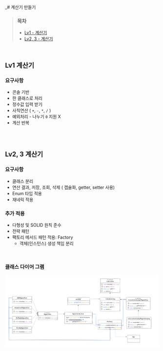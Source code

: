 _# 계산기 만들기



> ### 목차
>- [Lv1 - 계산기](#Lv1-계산기)
>- [Lv2, 3 - 계산기](#Lv2-계산기)

<br/>

## Lv1 계산기


### 요구사항
- 콘솔 기반
- 한 클래스로 처리
- 정수값 입력 받기
-  사칙연산 ( `+`, `-`, `*`, `/` )
- 예외처리 - 나누기 `0` 지원 X
- 계산 반복



<br/>
<br/>


## Lv2, 3 계산기 

### 요구사항
- 클래스 분리
- 연산 결과, 저장, 조회, 삭제 ( 캡슐화, getter, setter 사용)
- Enum 타입 적용
- 재네릭 적용


### 추가 적용
- 다형성 및 SOLID 원칙 준수
- 전략 패턴
- 팩토리 메서드 패턴 적용: Factory
  - 객체(인스턴스) 생성 책임 분리
   

<br/>


### 클래스 다이어 그램


![lv2](./img/클래스다이어그램2.png)


<br/>
<br/>
<br/>

